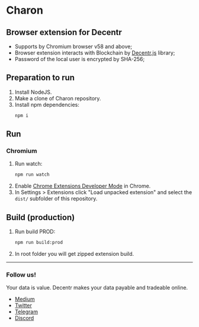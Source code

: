 # Charon
## Browser extension for Decentr
* Supports by Chromium browser v58 and above;
* Browser extension interacts with Blockchain by [Decentr.js](https://www.npmjs.com/package/decentr-js) library;
* Password of the local user is encrypted by SHA-256;

## Preparation to run
1. Install NodeJS.
1. Make a clone of Charon repository.
1. Install npm dependencies:
   ```bash
   npm i
   ```

## Run
### Chromium
1. Run watch:
   ```bash
   npm run watch
   ```
1. Enable [Chrome Extensions Developer Mode](https://developer.chrome.com/extensions/faq#faq-dev-01) in Chrome.
1. In Settings > Extensions click "Load unpacked extension" and select the `dist/` subfolder of this repository.

## Build (production)
1. Run build PROD:
   ```bash
   npm run build:prod
   ```
1. In root folder you will get zipped extension build.

---

### Follow us!
Your data is value. Decentr makes your data payable and tradeable online.
* [Medium](https://medium.com/@DecentrNet)
* [Twitter](https://twitter.com/DecentrNet)
* [Telegram](https://t.me/DecentrNet)
* [Discord](https://discord.gg/VMUt7yw92B)
